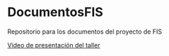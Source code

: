 # DocumentosFIS
Repositorio para los documentos del proyecto de FIS

[Video de presentación del taller](https://youtu.be/3Wv-T26oexg)
